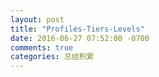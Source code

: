 ```yaml
---
layout: post
title: "Profiles-Tiers-Levels"
date: 2016-06-27 07:52:00 -0700
comments: true
categories: 总结积累
---
```



